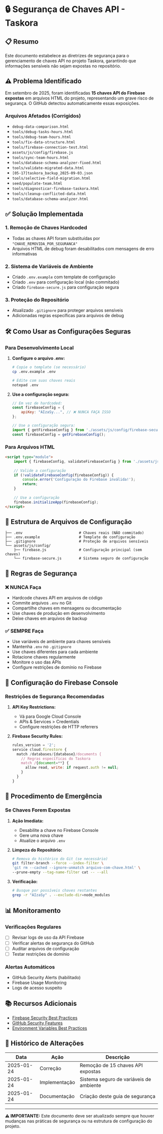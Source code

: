 # 🔒 Segurança de Chaves API - Taskora

## 📋 Resumo

Este documento estabelece as diretrizes de segurança para o gerenciamento de chaves API no projeto Taskora, garantindo que informações sensíveis não sejam expostas no repositório.

## ⚠️ Problema Identificado

Em setembro de 2025, foram identificadas **15 chaves API do Firebase expostas** em arquivos HTML do projeto, representando um grave risco de segurança. O GitHub detectou automaticamente essas exposições.

### Arquivos Afetados (Corrigidos)
- `debug-data-comparison.html`
- `tools/debug-tasks-hours.html`
- `tools/debug-team-hours.html`
- `tools/fix-data-structure.html`
- `tools/firebase-connection-test.html`
- `assets/js/config/firebase.js`
- `tools/sync-team-hours.html`
- `tools/database-schema-analyzer-fixed.html`
- `tools/validate-migrated-data.html`
- `[05-17]taskora_backup_2025-09-03.json`
- `tools/selective-field-migration.html`
- `seed/populate-team.html`
- `tools/diagnosticar-firebase-taskora.html`
- `tools/cleanup-conflicted-data.html`
- `tools/database-schema-analyzer.html`

## ✅ Solução Implementada

### 1. Remoção de Chaves Hardcoded
- Todas as chaves API foram substituídas por `"CHAVE_REMOVIDA_POR_SEGURANCA"`
- Arquivos HTML de debug foram desabilitados com mensagens de erro informativas

### 2. Sistema de Variáveis de Ambiente
- Criado `.env.example` com template de configuração
- Criado `.env` para configuração local (não commitado)
- Criado `firebase-secure.js` para configuração segura

### 3. Proteção do Repositório
- Atualizado `.gitignore` para proteger arquivos sensíveis
- Adicionadas regras específicas para arquivos de debug

## 🛠️ Como Usar as Configurações Seguras

### Para Desenvolvimento Local

1. **Configure o arquivo .env:**
   ```bash
   # Copie o template (se necessário)
   cp .env.example .env
   
   # Edite com suas chaves reais
   notepad .env
   ```

2. **Use a configuração segura:**
   ```javascript
   // Em vez de hardcoded:
   const firebaseConfig = {
       apiKey: "AIzaSy...", // ❌ NUNCA FAÇA ISSO
   };
   
   // Use a configuração segura:
   import { getFirebaseConfig } from './assets/js/config/firebase-secure.js';
   const firebaseConfig = getFirebaseConfig();
   ```

### Para Arquivos HTML

```html
<script type="module">
    import { firebaseConfig, validateFirebaseConfig } from './assets/js/config/firebase-secure.js';
    
    // Valide a configuração
    if (!validateFirebaseConfig(firebaseConfig)) {
        console.error('Configuração do Firebase inválida!');
        return;
    }
    
    // Use a configuração
    firebase.initializeApp(firebaseConfig);
</script>
```

## 📁 Estrutura de Arquivos de Configuração

```
├── .env                          # Chaves reais (NÃO commitado)
├── .env.example                  # Template de configuração
├── .gitignore                    # Proteção de arquivos sensíveis
└── assets/js/config/
    ├── firebase.js               # Configuração principal (sem chaves)
    └── firebase-secure.js        # Sistema seguro de configuração
```

## 🚫 Regras de Segurança

### ❌ NUNCA Faça
- Hardcode chaves API em arquivos de código
- Commite arquivos `.env` no Git
- Compartilhe chaves em mensagens ou documentação
- Use chaves de produção em desenvolvimento
- Deixe chaves em arquivos de backup

### ✅ SEMPRE Faça
- Use variáveis de ambiente para chaves sensíveis
- Mantenha `.env` no `.gitignore`
- Use chaves diferentes para cada ambiente
- Rotacione chaves regularmente
- Monitore o uso das APIs
- Configure restrições de domínio no Firebase

## 🔧 Configuração do Firebase Console

### Restrições de Segurança Recomendadas

1. **API Key Restrictions:**
   - Vá para Google Cloud Console
   - APIs & Services > Credentials
   - Configure restrições de HTTP referrers

2. **Firebase Security Rules:**
   ```javascript
   rules_version = '2';
   service cloud.firestore {
     match /databases/{database}/documents {
       // Regras específicas do Taskora
       match /{document=**} {
         allow read, write: if request.auth != null;
       }
     }
   }
   ```

## 🚨 Procedimento de Emergência

### Se Chaves Forem Expostas

1. **Ação Imediata:**
   - Desabilite a chave no Firebase Console
   - Gere uma nova chave
   - Atualize o arquivo `.env`

2. **Limpeza do Repositório:**
   ```bash
   # Remova do histórico do Git (se necessário)
   git filter-branch --force --index-filter \
   'git rm --cached --ignore-unmatch arquivo-com-chave.html' \
   --prune-empty --tag-name-filter cat -- --all
   ```

3. **Verificação:**
   ```bash
   # Busque por possíveis chaves restantes
   grep -r "AIzaSy" . --exclude-dir=node_modules
   ```

## 📊 Monitoramento

### Verificações Regulares
- [ ] Revisar logs de uso da API Firebase
- [ ] Verificar alertas de segurança do GitHub
- [ ] Auditar arquivos de configuração
- [ ] Testar restrições de domínio

### Alertas Automáticos
- GitHub Security Alerts (habilitado)
- Firebase Usage Monitoring
- Logs de acesso suspeito

## 📚 Recursos Adicionais

- [Firebase Security Best Practices](https://firebase.google.com/docs/rules/security)
- [GitHub Security Features](https://docs.github.com/en/code-security)
- [Environment Variables Best Practices](https://12factor.net/config)

## 🔄 Histórico de Alterações

| Data | Ação | Descrição |
|------|------|----------|
| 2025-01-24 | Correção | Remoção de 15 chaves API expostas |
| 2025-01-24 | Implementação | Sistema seguro de variáveis de ambiente |
| 2025-01-24 | Documentação | Criação deste guia de segurança |

---

**⚠️ IMPORTANTE:** Este documento deve ser atualizado sempre que houver mudanças nas práticas de segurança ou na estrutura de configuração do projeto.